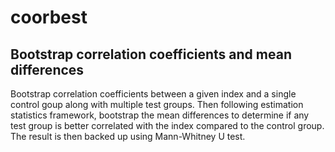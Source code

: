 # coorbest
## Bootstrap correlation coefficients and mean differences
Bootstrap correlation coefficients between a given index and a single control goup along with multiple test groups. Then following estimation statistics framework, bootstrap the mean differences to determine if any test group is better correlated with the index compared to the control group. The result is then backed up using Mann-Whitney U test.